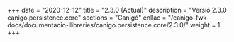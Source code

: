 +++
date        = "2020-12-12"
title       = "2.3.0 (Actual)"
description = "Versió 2.3.0 canigo.persistence.core"
sections    = "Canigó"
enllac		= "/canigo-fwk-docs/documentacio-llibreries/canigo.persistence.core/2.3.0/"
weight		= 1
+++
